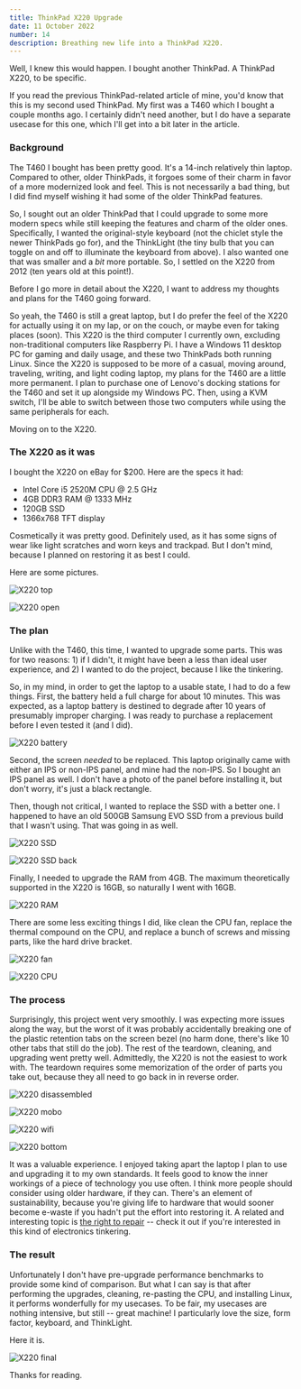 ```yaml
---
title: ThinkPad X220 Upgrade
date: 11 October 2022
number: 14
description: Breathing new life into a ThinkPad X220.
---
```


Well, I knew this would happen. I bought another ThinkPad. A ThinkPad X220, to be specific.

If you read the previous ThinkPad-related article of mine, you'd know that this is my second used ThinkPad. My first was a T460 which I bought a couple months ago. I certainly didn't need another, but I do have a separate usecase for this one, which I'll get into a bit later in the article.

### Background

The T460 I bought has been pretty good. It's a 14-inch relatively thin laptop. Compared to other, older ThinkPads, it forgoes some of their charm in favor of a more modernized look and feel. This is not necessarily a bad thing, but I did find myself wishing it had some of the older ThinkPad features.

So, I sought out an older ThinkPad that I could upgrade to some more modern specs while still keeping the features and charm
of the older ones. Specifically, I wanted the original-style keyboard (not the chiclet style the newer ThinkPads go for), and the ThinkLight (the tiny bulb that you can toggle on and off to illuminate the keyboard from above). I also wanted one that was smaller and a _bit_ more portable. So, I settled on the X220 from 2012 (ten years old at this point!).

Before I go more in detail about the X220, I want to address my thoughts and plans for the T460 going forward.

So yeah, the T460 is still a great laptop, but I do prefer the feel of the X220 for actually using it on my lap, or on the couch, or maybe even for taking places (soon). This X220 is the third computer I currently own, excluding non-traditional computers like Raspberry Pi. I have a Windows 11 desktop PC for gaming and daily usage, and these two ThinkPads both running Linux. Since the X220 is supposed to be more of a casual, moving around, traveling, writing, and light coding laptop, my plans for the T460 are a little more permanent. I plan to purchase one of Lenovo's docking stations for the T460 and set it up alongside my Windows PC. Then, using a KVM switch, I'll be able to switch between those two computers while using the same peripherals for each.

Moving on to the X220.

### The X220 as it was

I bought the X220 on eBay for $200. Here are the specs it had:

- Intel Core i5 2520M CPU @ 2.5 GHz
- 4GB DDR3 RAM @ 1333 MHz
- 120GB SSD
- 1366x768 TFT display

Cosmetically it was pretty good. Definitely used, as it has some signs of wear like light scratches and worn keys and trackpad. But I don't mind, because I planned on restoring it as best I could.

Here are some pictures.

![X220 top](../assets/images/x220/x220-top.jpeg "X220 top")

![X220 open](../assets/images/x220/x220-open.jpeg "X220 open")

### The plan

Unlike with the T460, this time, I wanted to upgrade some parts. This was for two reasons: 1) if I didn't, it might have been a less than ideal user experience, and 2) I wanted to do the project, because I like the tinkering.

So, in my mind, in order to get the laptop to a usable state, I had to do a few things. First, the battery held a full charge for about 10 minutes. This was expected, as a laptop battery is destined to degrade after 10 years of presumably improper charging. I was ready to purchase a replacement before I even tested it (and I did).

![X220 battery](../assets/images/x220/x220-battery.jpeg "X220 battery")

Second, the screen _needed_ to be replaced. This laptop originally came with either an IPS or non-IPS panel, and mine had the non-IPS. So I bought an IPS panel as well. I don't have a photo of the panel before installing it, but don't worry, it's just a black rectangle.

Then, though not critical, I wanted to replace the SSD with a better one. I happened to have an old 500GB Samsung EVO SSD from a previous build that I wasn't using. That was going in as well.

![X220 SSD](../assets/images/x220/evo-ssd.jpeg "X220 SSD")

![X220 SSD back](../assets/images/x220/evo-ssd-back.jpeg "X220 SSD back")

Finally, I needed to upgrade the RAM from 4GB. The maximum theoretically supported in the X220 is 16GB, so naturally I went with 16GB.

![X220 RAM](../assets/images/x220/x220-ram.jpeg "X220 RAM")

There are some less exciting things I did, like clean the CPU fan, replace the thermal compound on the CPU, and replace a bunch of screws and missing parts, like the hard drive bracket.

![X220 fan](../assets/images/x220/x220-fan.jpeg "X220 fan")

![X220 CPU](../assets/images/x220/x220-cpu.jpeg "X220 CPU")

### The process

Surprisingly, this project went very smoothly. I was expecting more issues along the way, but the worst of it was probably accidentally breaking one of the plastic retention tabs on the screen bezel (no harm done, there's like 10 other tabs that still do the job). The rest of the teardown, cleaning, and upgrading went pretty well. Admittedly, the X220 is not the easiest to work with. The teardown requires some memorization of the order of parts you take out, because they all need to go back in in reverse order.

![X220 disassembled](../assets/images/x220/x220-disassembled.jpeg "X220 disassembled")

![X220 mobo](../assets/images/x220/x220-mobo.jpeg "X220 mobo")

![X220 wifi](../assets/images/x220/x220-wifi.jpeg "X220 wifi")

![X220 bottom](../assets/images/x220/x220-bottom.jpeg "X220 bottom")

It was a valuable experience. I enjoyed taking apart the laptop I plan to use and upgrading it to my own standards. It feels good to know the inner workings of a piece of technology you use often. I think more people should consider using older hardware, if they can. There's an element of sustainability, because you're giving life to hardware that would sooner become e-waste if you hadn't put the effort into restoring it. A related and interesting topic is [the right to repair](https://www.repair.org/stand-up) -- check it out if you're interested in this kind of electronics tinkering.

### The result

Unfortunately I don't have pre-upgrade performance benchmarks to provide some kind of comparison. But what I can say is that after performing the upgrades, cleaning, re-pasting the CPU, and installing Linux, it performs wonderfully for my usecases. To be fair, my usecases are nothing intensive, but still -- great machine! I particularly love the size, form factor, keyboard, and ThinkLight. 

Here it is.

![X220 final](../assets/images/x220/x220-final.jpg "X220 final")

Thanks for reading.
